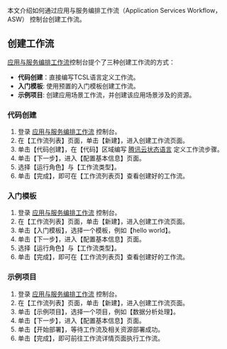 本文介绍如何通过应用与服务编排工作流（Application Services Workflow，ASW） 控制台创建工作流。 

## 创建工作流

[应用与服务编排工作流](https://console.cloud.tencent.com/asw/index)控制台提个了三种创建工作流的方式：

- **代码创建**：直接编写TCSL语言定义工作流。
- **入门模板**:  使用预置的入门模板创建工作流。
- **示例项目**:  创建应用场景工作流，并创建该应用场景涉及的资源。

### 代码创建

1. 登录 [应用与服务编排工作流](https://console.cloud.tencent.com/asw/index) 控制台。
2. 在【工作流列表】页面，单击【新建】，进入创建工作流页面。
3. 单击【代码创建】，在【代码】区域编写 [ 腾讯云状态语言](https://cloud.tencent.com/document/product/1272/51544) 定义工作流步骤。
4. 单击【下一步】，进入【配置基本信息】页面。
5. 选择【运行角色】与【工作流类型】。
6. 单击【完成】，即可在【工作流列表页】查看创建好的工作流。

### 入门模板

1. 登录 [应用与服务编排工作流](https://console.cloud.tencent.com/asw/index) 控制台。
2. 在【工作流列表】页面，单击【新建】，进入创建工作流页面。
3. 单击【入门模板】，选择一个模板，例如【hello world】。
4. 单击【下一步】，进入【配置基本信息】页面。
5. 选择【运行角色】与【工作流类型】。
6. 单击【完成】，即可在【工作流列表页】查看创建好的工作流。

###  示例项目

1. 登录 [应用与服务编排工作流](https://console.cloud.tencent.com/asw/index) 控制台。
2. 在【工作流列表】页面，单击【新建】，进入创建工作流页面。
3. 单击【示例项目】，选择一个项目，例如【数据分析处理】。
4. 单击【下一步】，进入【配置基本信息】页面。
5. 单击【开始部署】，等待工作流及相关资源部署成功。
6. 单击【完成】，即可前往工作流详情页面执行工作流。
